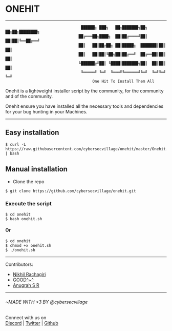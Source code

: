 # ONEHIT
---
```
                                 ██████╗ ███╗   ██╗███████╗██╗  ██╗██╗████████╗
                                ██╔═══██╗████╗  ██║██╔════╝██║  ██║██║╚══██╔══╝
                                ██║   ██║██╔██╗ ██║█████╗  ███████║██║   ██║
                                ██║   ██║██║╚██╗██║██╔══╝  ██╔══██║██║   ██║
                                ╚██████╔╝██║ ╚████║███████╗██║  ██║██║   ██║
                                 ╚═════╝ ╚═╝  ╚═══╝╚══════╝╚═╝  ╚═╝╚═╝   ╚═╝
                                      One Hit To Install Them All
```
Onehit is a lightweight installer script by the community, for the community and of the community. 

Onehit ensure you have installed all the necessary tools and dependencies for your bug hunting in your Machines.

---
## Easy installation

```
$ curl -L https://raw.githubusercontent.com/cybersecvillage/onehit/master/Onehit.sh | bash
```

## Manual installation
* Clone the repo
```
$ git clone https://github.com/cybersecvillage/onehit.git
```


### Execute the script
```
$ cd onehit
$ bash onehit.sh
```
#### Or
```
$ cd onehit
$ chmod +x onehit.sh
$ ./onehit.sh
```
---
Contributors:
* [Nikhil Rachagiri](https://twitter.com/unethicalnoob)
* [GOOD^~^]()
* [Anugrah S R](https://twitter.com/cyph3r_asr)
---
###### ~MADE WITH <3 BY @cybersecvillage
Connect with us on  
[Discord](https://discord.gg/VSkNEyG) | [Twitter](https://twitter.com/CybersecVillage) | [Github](https://github.com/cybersecvillage)
